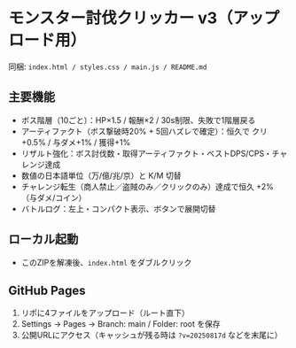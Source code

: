 # モンスター討伐クリッカー v3（アップロード用）

同梱: `index.html / styles.css / main.js / README.md`

## 主要機能
- ボス階層（10ごと）：HP×1.5 / 報酬×2 / 30s制限、失敗で1階層戻る
- アーティファクト（ボス撃破時20% + 5回ハズレで確定）：恒久で クリ+0.5% / 与ダメ+1% / 獲得+1%
- リザルト強化：ボス討伐数・取得アーティファクト・ベストDPS/CPS・チャレンジ達成
- 数値の日本語単位（万/億/兆/京）と K/M 切替
- チャレンジ転生（商人禁止／盗賊のみ／クリックのみ）達成で恒久 +2%（与ダメ/コイン）
- バトルログ：左上・コンパクト表示、ボタンで展開切替

## ローカル起動
- このZIPを解凍後、`index.html` をダブルクリック

## GitHub Pages
1. リポに4ファイルをアップロード（ルート直下）
2. Settings → Pages → Branch: main / Folder: root を保存
3. 公開URLにアクセス（キャッシュが残る時は `?v=20250817d` などを末尾に）
